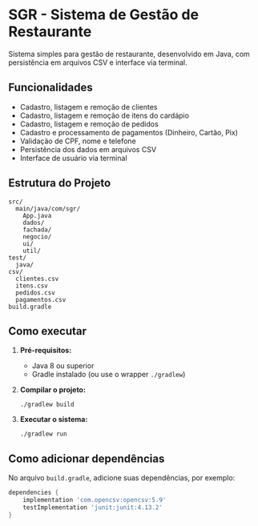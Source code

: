 # SGR - Sistema de Gestão de Restaurante

Sistema simples para gestão de restaurante, desenvolvido em Java, com persistência em arquivos CSV e interface via terminal.

## Funcionalidades

- Cadastro, listagem e remoção de clientes
- Cadastro, listagem e remoção de itens do cardápio
- Cadastro, listagem e remoção de pedidos
- Cadastro e processamento de pagamentos (Dinheiro, Cartão, Pix)
- Validação de CPF, nome e telefone
- Persistência dos dados em arquivos CSV
- Interface de usuário via terminal

## Estrutura do Projeto

```
src/
  main/java/com/sgr/
    App.java
    dados/
    fachada/
    negocio/
    ui/
    util/
test/
  java/
csv/
  clientes.csv
  itens.csv
  pedidos.csv
  pagamentos.csv
build.gradle
```

## Como executar

1. **Pré-requisitos:**  
   - Java 8 ou superior  
   - Gradle instalado (ou use o wrapper `./gradlew`)

2. **Compilar o projeto:**  
   ```
   ./gradlew build
   ```

3. **Executar o sistema:**  
   ```
   ./gradlew run
   ```

## Como adicionar dependências

No arquivo `build.gradle`, adicione suas dependências, por exemplo:

````groovy
dependencies {
    implementation 'com.opencsv:opencsv:5.9'
    testImplementation 'junit:junit:4.13.2'
}